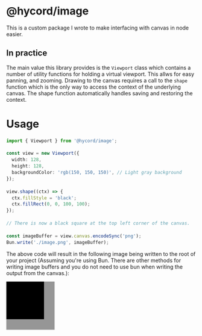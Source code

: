 # @hycord/image

This is a custom package I wrote to make interfacing with canvas in node easier.

## In practice

The main value this library provides is the `Viewport` class which contains a number of utility functions for holding a virtual viewport.
This allws for easy panning, and zooming.
Drawing to the canvas requires a call to the `shape` function which is the only way to access the context of the underlying canvas. The shape function automatically handles saving and restoring the context.

# Usage

```typescript
import { Viewport } from '@hycord/image';

const view = new Viewport({
  width: 128,
  height: 128,
  backgroundColor: 'rgb(150, 150, 150)', // Light gray background
});

view.shape((ctx) => {
  ctx.fillStyle = 'black';
  ctx.fillRect(0, 0, 100, 100);
});

// There is now a black square at the top left corner of the canvas.

const imageBuffer = view.canvas.encodeSync('png');
Bun.write('./image.png', imageBuffer);
```

The above code will result in the following image being written to the root of your project (Assuming you're using Bun. There are other methods for writing image buffers and you do not need to use bun when writing the output from the canvas.):

![Square image with gray background and a black square in top left](public/image.png)
